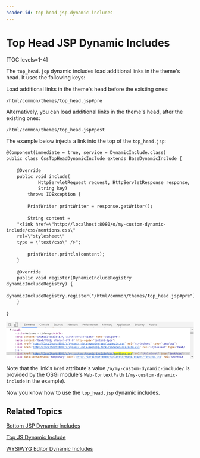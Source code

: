 ```yaml
---
header-id: top-head-jsp-dynamic-includes
---
```


# Top Head JSP Dynamic Includes

[TOC levels=1-4]

The `top_head.jsp` dynamic includes load additional links in the theme's head.
It uses the following keys: 

Load additional links in the theme's head before the existing ones:

    /html/common/themes/top_head.jsp#pre

Alternatively, you can load additional links in the theme's head, after the 
existing ones:

    /html/common/themes/top_head.jsp#post

The example below injects a link into the top of the `top_head.jsp`:

    @Component(immediate = true, service = DynamicInclude.class)
    public class CssTopHeadDynamicInclude extends BaseDynamicInclude {

    	@Override
    	public void include(
    			HttpServletRequest request, HttpServletResponse response,
    			String key)
    		throws IOException {

    		PrintWriter printWriter = response.getWriter();

    		String content = 
        "<link href=\"http://localhost:8080/o/my-custom-dynamic-include/css/mentions.css\" 
        rel=\"stylesheet\" 
        type = \"text/css\" />";
        
    		printWriter.println(content);
    	}

    	@Override
    	public void register(DynamicIncludeRegistry dynamicIncludeRegistry) {
    		dynamicIncludeRegistry.register("/html/common/themes/top_head.jsp#pre");
    	}
      
    }
 
![Figure 1: The top_head pre key loads additional CSS and HTML resources in the head of the theme.](../../../images/dynamic-include-top-head-pre-mentions-css.png) 

Note that the link's `href` attribute's value 
`/o/my-custom-dynamic-include/` is provided by the OSGi module's 
`Web-ContextPath` (`/my-custom-dynamic-include` in the example).

Now you know how to use the `top_head.jsp` dynamic includes.

## Related Topics

[Bottom JSP Dynamic Includes](/docs/7-1/tutorials/-/knowledge_base/t/bottom-jsp-dynamic-includes)

[Top JS Dynamic Include](/docs/7-1/tutorials/-/knowledge_base/t/top-js-dynamic-include)

[WYSIWYG Editor Dynamic Includes](/docs/7-1/tutorials/-/knowledge_base/t/wysiwyg-editor-dynamic-includes)
